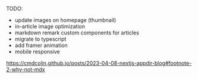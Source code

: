 TODO:

- update images on homepage (thumbnail)
- in-article image optimization
- markdown remark custom components for articles
- migrate to typescript
- add framer animation
- mobile responsive

https://cmdcolin.github.io/posts/2023-04-08-nextjs-appdir-blog#footnote-2-why-not-mdx
